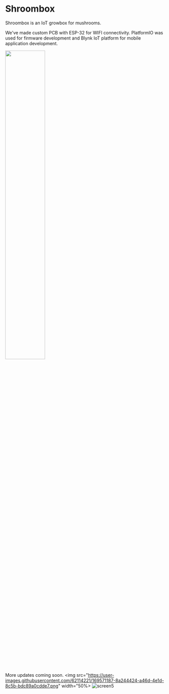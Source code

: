 # Shroombox
Shroombox is an IoT growbox for mushrooms.

We've made custom PCB with ESP-32 for WIFI connectivity. PlatformIO was used for firmware development and Blynk IoT platform for mobile application development.


<img src="!https://user-images.githubusercontent.com/62114221/168135903-5e164c6f-2e40-4e95-b18e-9f6f2381066e.jpg"  height="50%">

More updates coming soon.
<img src="https://user-images.githubusercontent.com/62114221/169571187-8a244424-a46d-4e1d-8c5b-bdc89a0cdde7.png" width="50%>
![screen5](https://user-images.githubusercontent.com/62114221/169571206-ede849d2-a672-423d-963b-055eeea52ae8.png)
